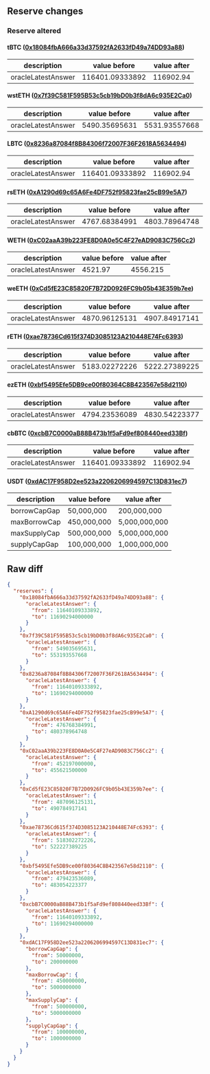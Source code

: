 ## Reserve changes

### Reserve altered

#### tBTC ([0x18084fbA666a33d37592fA2633fD49a74DD93a88](https://etherscan.io/address/0x18084fbA666a33d37592fA2633fD49a74DD93a88))

| description | value before | value after |
| --- | --- | --- |
| oracleLatestAnswer | 116401.09333892 | 116902.94 |


#### wstETH ([0x7f39C581F595B53c5cb19bD0b3f8dA6c935E2Ca0](https://etherscan.io/address/0x7f39C581F595B53c5cb19bD0b3f8dA6c935E2Ca0))

| description | value before | value after |
| --- | --- | --- |
| oracleLatestAnswer | 5490.35695631 | 5531.93557668 |


#### LBTC ([0x8236a87084f8B84306f72007F36F2618A5634494](https://etherscan.io/address/0x8236a87084f8B84306f72007F36F2618A5634494))

| description | value before | value after |
| --- | --- | --- |
| oracleLatestAnswer | 116401.09333892 | 116902.94 |


#### rsETH ([0xA1290d69c65A6Fe4DF752f95823fae25cB99e5A7](https://etherscan.io/address/0xA1290d69c65A6Fe4DF752f95823fae25cB99e5A7))

| description | value before | value after |
| --- | --- | --- |
| oracleLatestAnswer | 4767.68384991 | 4803.78964748 |


#### WETH ([0xC02aaA39b223FE8D0A0e5C4F27eAD9083C756Cc2](https://etherscan.io/address/0xC02aaA39b223FE8D0A0e5C4F27eAD9083C756Cc2))

| description | value before | value after |
| --- | --- | --- |
| oracleLatestAnswer | 4521.97 | 4556.215 |


#### weETH ([0xCd5fE23C85820F7B72D0926FC9b05b43E359b7ee](https://etherscan.io/address/0xCd5fE23C85820F7B72D0926FC9b05b43E359b7ee))

| description | value before | value after |
| --- | --- | --- |
| oracleLatestAnswer | 4870.96125131 | 4907.84917141 |


#### rETH ([0xae78736Cd615f374D3085123A210448E74Fc6393](https://etherscan.io/address/0xae78736Cd615f374D3085123A210448E74Fc6393))

| description | value before | value after |
| --- | --- | --- |
| oracleLatestAnswer | 5183.02272226 | 5222.27389225 |


#### ezETH ([0xbf5495Efe5DB9ce00f80364C8B423567e58d2110](https://etherscan.io/address/0xbf5495Efe5DB9ce00f80364C8B423567e58d2110))

| description | value before | value after |
| --- | --- | --- |
| oracleLatestAnswer | 4794.23536089 | 4830.54223377 |


#### cbBTC ([0xcbB7C0000aB88B473b1f5aFd9ef808440eed33Bf](https://etherscan.io/address/0xcbB7C0000aB88B473b1f5aFd9ef808440eed33Bf))

| description | value before | value after |
| --- | --- | --- |
| oracleLatestAnswer | 116401.09333892 | 116902.94 |


#### USDT ([0xdAC17F958D2ee523a2206206994597C13D831ec7](https://etherscan.io/address/0xdAC17F958D2ee523a2206206994597C13D831ec7))

| description | value before | value after |
| --- | --- | --- |
| borrowCapGap | 50,000,000 | 200,000,000 |
| maxBorrowCap | 450,000,000 | 5,000,000,000 |
| maxSupplyCap | 500,000,000 | 5,000,000,000 |
| supplyCapGap | 100,000,000 | 1,000,000,000 |


## Raw diff

```json
{
  "reserves": {
    "0x18084fbA666a33d37592fA2633fD49a74DD93a88": {
      "oracleLatestAnswer": {
        "from": 11640109333892,
        "to": 11690294000000
      }
    },
    "0x7f39C581F595B53c5cb19bD0b3f8dA6c935E2Ca0": {
      "oracleLatestAnswer": {
        "from": 549035695631,
        "to": 553193557668
      }
    },
    "0x8236a87084f8B84306f72007F36F2618A5634494": {
      "oracleLatestAnswer": {
        "from": 11640109333892,
        "to": 11690294000000
      }
    },
    "0xA1290d69c65A6Fe4DF752f95823fae25cB99e5A7": {
      "oracleLatestAnswer": {
        "from": 476768384991,
        "to": 480378964748
      }
    },
    "0xC02aaA39b223FE8D0A0e5C4F27eAD9083C756Cc2": {
      "oracleLatestAnswer": {
        "from": 452197000000,
        "to": 455621500000
      }
    },
    "0xCd5fE23C85820F7B72D0926FC9b05b43E359b7ee": {
      "oracleLatestAnswer": {
        "from": 487096125131,
        "to": 490784917141
      }
    },
    "0xae78736Cd615f374D3085123A210448E74Fc6393": {
      "oracleLatestAnswer": {
        "from": 518302272226,
        "to": 522227389225
      }
    },
    "0xbf5495Efe5DB9ce00f80364C8B423567e58d2110": {
      "oracleLatestAnswer": {
        "from": 479423536089,
        "to": 483054223377
      }
    },
    "0xcbB7C0000aB88B473b1f5aFd9ef808440eed33Bf": {
      "oracleLatestAnswer": {
        "from": 11640109333892,
        "to": 11690294000000
      }
    },
    "0xdAC17F958D2ee523a2206206994597C13D831ec7": {
      "borrowCapGap": {
        "from": 50000000,
        "to": 200000000
      },
      "maxBorrowCap": {
        "from": 450000000,
        "to": 5000000000
      },
      "maxSupplyCap": {
        "from": 500000000,
        "to": 5000000000
      },
      "supplyCapGap": {
        "from": 100000000,
        "to": 1000000000
      }
    }
  }
}
```